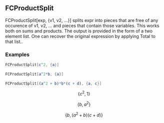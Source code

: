 ##  FCProductSplit 

FCProductSplit[exp, {v1, v2, ...}] splits expr into pieces that are free of any occurence of v1, v2, ... and pieces that contain those variables. This works both on sums and products. The output is provided in the form of a two element list. One can recover the original expression by applying Total to that list..

###  Examples 

```mathematica
FCProductSplit[c^2, {a}] 
 
FCProductSplit[a^2*b, {a}] 
 
FCProductSplit[(a^2 + b)*b*(c + d), {a, c}]
```

$$\left\{c^2,1\right\}$$

$$\left\{b,a^2\right\}$$

$$\left\{b,\left(a^2+b\right) (c+d)\right\}$$